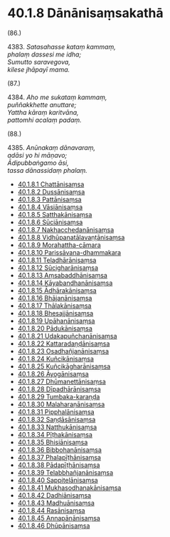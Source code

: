 

# 40.1.8 Dānānisaṃsakathā




(86.)

4383\. _Satasahasse kataṃ kammaṃ,_  
_phalaṃ dassesi me idha;_  
_Sumutto saravegova,_  
_kilese jhāpayī mama._  





(87.)

4384\. _Aho me sukataṃ kammaṃ,_  
_puññakkhette anuttare;_  
_Yattha kāraṃ karitvāna,_  
_pattomhi acalaṃ padaṃ._  





(88.)

4385\. _Anūnakaṃ dānavaraṃ,_  
_adāsi yo hi māṇavo;_  
_Ādipubbaṅgamo āsi,_  
_tassa dānassidaṃ phalaṃ._  


* [40.1.8.1 Chattānisaṃsa](40.1.8/40.1.8.1.md)
* [40.1.8.2 Dussānisaṃsa](40.1.8/40.1.8.2.md)
* [40.1.8.3 Pattānisaṃsa](40.1.8/40.1.8.3.md)
* [40.1.8.4 Vāsiānisaṃsa](40.1.8/40.1.8.4.md)
* [40.1.8.5 Satthakānisaṃsa](40.1.8/40.1.8.5.md)
* [40.1.8.6 Sūciānisaṃsa](40.1.8/40.1.8.6.md)
* [40.1.8.7 Nakhacchedanānisaṃsa](40.1.8/40.1.8.7.md)
* [40.1.8.8 Vidhūpanatālavaṇṭānisaṃsa](40.1.8/40.1.8.8.md)
* [40.1.8.9 Morahattha-cāmara](40.1.8/40.1.8.9.md)
* [40.1.8.10 Parissāvana-dhammakara](40.1.8/40.1.8.10.md)
* [40.1.8.11 Teladhārānisaṃsa](40.1.8/40.1.8.11.md)
* [40.1.8.12 Sūcigharānisaṃsa](40.1.8/40.1.8.12.md)
* [40.1.8.13 Aṃsabaddhānisaṃsa](40.1.8/40.1.8.13.md)
* [40.1.8.14 Kāyabandhanānisaṃsa](40.1.8/40.1.8.14.md)
* [40.1.8.15 Ādhārakānisaṃsa](40.1.8/40.1.8.15.md)
* [40.1.8.16 Bhājanānisaṃsa](40.1.8/40.1.8.16.md)
* [40.1.8.17 Thālakānisaṃsa](40.1.8/40.1.8.17.md)
* [40.1.8.18 Bhesajjānisaṃsa](40.1.8/40.1.8.18.md)
* [40.1.8.19 Upāhanānisaṃsa](40.1.8/40.1.8.19.md)
* [40.1.8.20 Pādukānisaṃsa](40.1.8/40.1.8.20.md)
* [40.1.8.21 Udakapuñchanānisaṃsa](40.1.8/40.1.8.21.md)
* [40.1.8.22 Kattaradaṇḍānisaṃsa](40.1.8/40.1.8.22.md)
* [40.1.8.23 Osadhañjanānisaṃsa](40.1.8/40.1.8.23.md)
* [40.1.8.24 Kuñcikānisaṃsa](40.1.8/40.1.8.24.md)
* [40.1.8.25 Kuñcikāgharānisaṃsa](40.1.8/40.1.8.25.md)
* [40.1.8.26 Āyogānisaṃsa](40.1.8/40.1.8.26.md)
* [40.1.8.27 Dhūmanettānisaṃsa](40.1.8/40.1.8.27.md)
* [40.1.8.28 Dīpadhārānisaṃsa](40.1.8/40.1.8.28.md)
* [40.1.8.29 Tumbaka-karaṇḍa](40.1.8/40.1.8.29.md)
* [40.1.8.30 Malaharaṇānisaṃsa](40.1.8/40.1.8.30.md)
* [40.1.8.31 Pipphalānisaṃsa](40.1.8/40.1.8.31.md)
* [40.1.8.32 Saṇḍāsānisaṃsa](40.1.8/40.1.8.32.md)
* [40.1.8.33 Natthukānisaṃsa](40.1.8/40.1.8.33.md)
* [40.1.8.34 Pīṭhakānisaṃsa](40.1.8/40.1.8.34.md)
* [40.1.8.35 Bhisiānisaṃsa](40.1.8/40.1.8.35.md)
* [40.1.8.36 Bibbohanānisaṃsa](40.1.8/40.1.8.36.md)
* [40.1.8.37 Phalapīṭhānisaṃsa](40.1.8/40.1.8.37.md)
* [40.1.8.38 Pādapīṭhānisaṃsa](40.1.8/40.1.8.38.md)
* [40.1.8.39 Telabbhañjanānisaṃsa](40.1.8/40.1.8.39.md)
* [40.1.8.40 Sappitelānisaṃsa](40.1.8/40.1.8.40.md)
* [40.1.8.41 Mukhasodhanakānisaṃsa](40.1.8/40.1.8.41.md)
* [40.1.8.42 Dadhiānisaṃsa](40.1.8/40.1.8.42.md)
* [40.1.8.43 Madhuānisaṃsa](40.1.8/40.1.8.43.md)
* [40.1.8.44 Rasānisaṃsa](40.1.8/40.1.8.44.md)
* [40.1.8.45 Annapānānisaṃsa](40.1.8/40.1.8.45.md)
* [40.1.8.46 Dhūpānisaṃsa](40.1.8/40.1.8.46.md)



